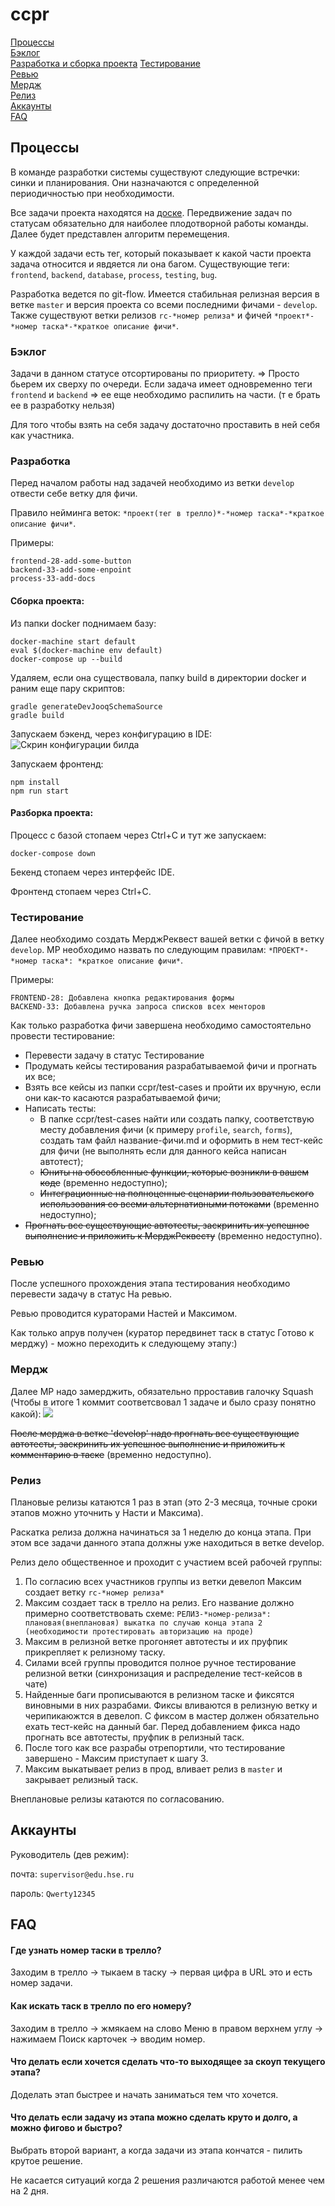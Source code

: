 # ccpr

[Процессы](#processes)  
[Бэклог](#backlog)  
[Разработка и сборка проекта](#dev)
[Тестирование](#testing)  
[Ревью](#review)  
[Мердж](#merge)  
[Релиз](#release)  
[Аккаунты](#accs)  
[FAQ](#faq)

<a name="processes"><h2>Процессы</h2></a>

В команде разработки системы существуют следующие встречки: синки и планирования. Они назначаются с определенной периодичностью при необходимости.

Все задачи проекта находятся на [доске](https://trello.com/b/a6xYunj8/%D0%B8%D0%BD%D1%84%D0%BE%D1%80%D0%BC%D0%B0%D1%86%D0%B8%D0%BE%D0%BD%D0%BD%D0%B0%D1%8F-%D1%81%D0%B8%D1%81%D1%82%D0%B5%D0%BC%D0%B0-%D1%86%D0%BF%D0%BF%D1%80).
Передвижение задач по статусам обязательно для наиболее плодотворной работы команды.
Далее будет представлен алгоритм перемещения.

У каждой задачи есть тег, который показывает к какой части проекта задача относится и явдяется ли она багом.
Существующие теги: `frontend`, `backend`, `database`, `process`, `testing`, `bug`.

Разработка ведется по git-flow.
Имеется стабильная релизная версия в ветке `master` и версия проекта со всеми последними фичами - `develop`.
Также существуют ветки релизов `rc-*номер релиза*` и фичей `*проект*-*номер таска*-*краткое описание фичи*`.

<a name="backlog"><h3>Бэклог</h3></a>

Задачи в данном статусе отсортированы по приоритету. => Просто бьерем их сверху по очереди.
Если задача имеет одновременно теги `frontend` и `backend` => ее еще необходимо распилить на части. (т е брать ее в разработку нельзя)

Для того чтобы взять на себя задачу достаточно проставить в ней себя как участника.

<a name="dev"><h3>Разработка</h3></a>

Перед началом работы над задачей необходимо из ветки `develop` отвести себе ветку для фичи.

Правило нейминга веток: `*проект(тег в трелло)*-*номер таска*-*краткое описание фичи*`.

Примеры:

```
frontend-28-add-some-button
backend-33-add-some-enpoint
process-33-add-docs
```

#### Сборка проекта:

Из папки docker поднимаем базу:

```
docker-machine start default
eval $(docker-machine env default)
docker-compose up --build
```

Удаляем, если она существовала, папку build в директории docker и раним еще пару скриптов:

```
gradle generateDevJooqSchemaSource
gradle build
```

Запускаем бэкенд, через конфигурацию в IDE:
![Скрин конфигурации билда](https://sun9-60.userapi.com/KVZNuGpP1xsYiQxY90q8MCXgyItjuTmBx5e9_w/0Lh9D6LKxhk.jpg)

Запускаем фронтенд:

```
npm install
npm run start
```

#### Разборка проекта:

Процесс с базой стопаем через Ctrl+C и тут же запускаем:

```
docker-compose down
```

Бекенд стопаем через интерфейс IDE.

Фронтенд стопаем через Ctrl+C.

<a name="testig"><h3>Тестирование</h3></a>

Далее необходимо создать МерджРеквест вашей ветки с фичой в ветку `develop`.
МР необходимо назвать по следующим правилам: `*ПРОЕКТ*-*номер таска*: *краткое описание фичи*`.

Примеры:

```
FRONTEND-28: Добавлена кнопка редактирования формы
BACKEND-33: Добавлена ручка запроса списков всех менторов
```

Как только разработка фичи завершена необходимо самостоятельно провести тестирование:

- Перевести задачу в статус Тестирование
- Продумать кейсы тестирования разрабатываемой фичи и прогнать их все;
- Взять все кейсы из папки ccpr/test-cases и пройти их вручную, если они как-то касаются разрабатываемой фичи;
- Написать тесты:
  - В папке ccpr/test-cases найти или создать папку, соответствую месту добавления фичи (к примеру `profile`, `search`, `forms`), создать там файл название-фичи.md и оформить в нем тест-кейс для фичи (не выполнять если для данного кейса написан автотест);
  - <del>Юниты на обособленные функции, которые возникли в вашем коде</del> (временно недоступно);
  - <del>Интеграционные на полноценные сценарии пользовательского использования со всеми альтернативными потоками</del> (временно недоступно);
- <del>Прогнать все существующие автотесты, заскринить их успешное выполнение и приложить к МерджРеквесту</del> (временно недоступно).

<a name="review"><h3>Ревью</h3></a>

После успешного прохождения этапа тестирования необходимо перевести задачу в статус На ревью.

Ревью проводится кураторами Настей и Максимом.

Как только апрув получен (куратор передвинет таск в статус Готово к мерджу) - можно переходить к следующему этапу:)

<a name="merge"><h3>Мердж</h3></a>

Далее МР надо замерджить, обязательно прроставив галочку Squash (Чтобы в итоге 1 коммит соответсвовал 1 задаче и было сразу понятно какой):
![](https://sun9-51.userapi.com/M43uv4xytRzpN_bkD86GhdRSfLz3miawNjzh1g/oHHutLRmzWg.jpg)

<del>После мерджа в ветке 'develop' надо прогнать все существующие автотесты, заскринить их успешное выполнение и приложить к комментарию в таске</del> (временно недоступно).

<a name="release"><h3>Релиз</h3></a>

Плановые релизы катаются 1 раз в этап (это 2-3 месяца, точные сроки этапов можно уточнить у Насти и Максима).

Раскатка релиза должна начинаться за 1 неделю до конца этапа.
При этом все задачи данного этапа должны уже находиться в ветке develop.

Релиз дело общественное и проходит с участием всей рабочей группы:

1. По согласию всех участников группы из ветки девелоп Максим создает ветку `rc-*номер релиза*`
2. Максим создает таск в трелло на релиз. Его название должно примерно соответствовать схеме: `РЕЛИЗ-*номер-релиза*: плановая(внеплановая) выкатка по случаю конца этапа 2 (необходимости протестировать авторизацию на проде)`
3. Максим в релизной ветке прогоняет автотесты и их пруфпик прикрепляет к релизному таску.
4. Силами всей группы проводится полное ручное тестирование релизной ветки (синхронизация и распределение тест-кейсов в чате)
5. Найденные баги прописываются в релизном таске и фиксятся виновными в них разрабами. Фиксы вливаются в релизную ветку и черипикаюжтся в девелоп. С фиксом в мастер должен обязательно ехать тест-кейс на данный баг. Перед добавлением фикса надо прогнать все автотесты, пруфпик в релизный таск.
6. После того как все разрабы отрепортили, что тестирование завершено - Максим приступает к шагу 3.
7. Максим выкатывает релиз в прод, вливает релиз в `master` и закрывает релизный таск.

Внеплановые релизы катаются по согласованию.

<a name="accs"><h2>Аккаунты</h2></a>
Руководитель (дев режим):

почта: `supervisor@edu.hse.ru`

пароль: `Qwerty12345`
<a name="faq"><h2>FAQ</h2></a>

#### Где узнать номер таски в трелло?

Заходим в трелло -> тыкаем в таску -> первая цифра в URL это и есть номер задачи.

#### Как искать таск в трелло по его номеру?

Заходим в трелло -> жмякаем на слово Меню в правом верхнем углу -> нажимаем Поиск карточек -> вводим номер.

#### Что делать если хочется сделать что-то выходящее за скоуп текущего этапа?

Доделать этап быстрее и начать заниматься тем что хочется.

#### Что делать если задачу из этапа можно сделать круто и долго, а можно фигово и быстро?

Выбрать второй вариант, а когда задачи из этапа кончатся - пилить крутое решение.

Не касается ситуаций когда 2 решения различаются работой менее чем на 2 дня.

